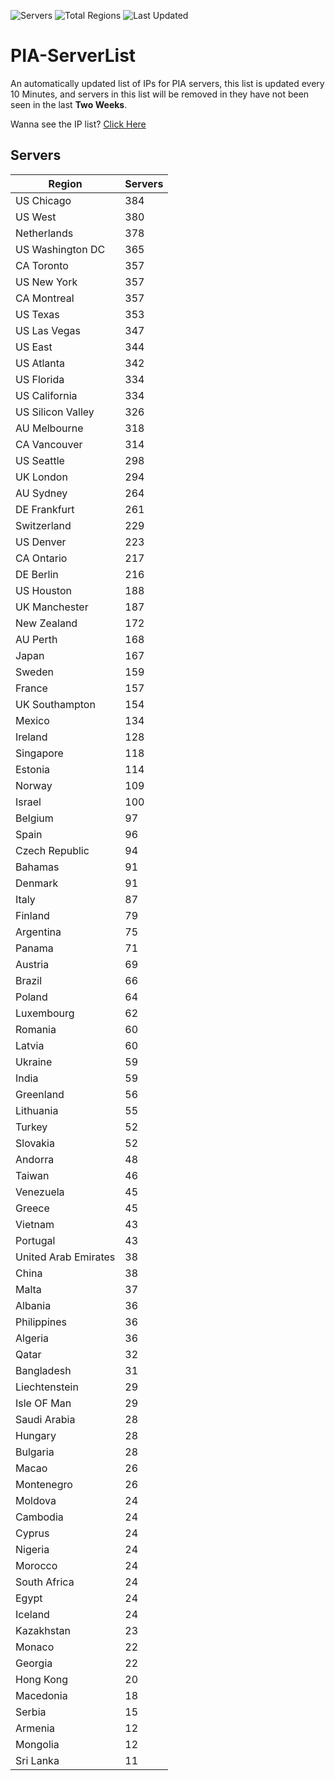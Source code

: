 ![Servers](https://img.shields.io/badge/Servers-12,237-darkgreen)
![Total Regions](https://img.shields.io/badge/Total_Regions-97-darkgreen)
![Last Updated](https://img.shields.io/badge/Last_Updated-December_16_2024_02:01_EST-darkgreen)

# PIA-ServerList
An automatically updated list of IPs for PIA servers, this list is updated every 10 Minutes, and servers in this list will be removed in they have not been seen in the last **Two Weeks**.

Wanna see the IP list? [Click Here](./servers.json)

## Servers
| Region               | Servers |
|----------------------|---------|
| US Chicago | 384 |
| US West | 380 |
| Netherlands | 378 |
| US Washington DC | 365 |
| CA Toronto | 357 |
| US New York | 357 |
| CA Montreal | 357 |
| US Texas | 353 |
| US Las Vegas | 347 |
| US East | 344 |
| US Atlanta | 342 |
| US Florida | 334 |
| US California | 334 |
| US Silicon Valley | 326 |
| AU Melbourne | 318 |
| CA Vancouver | 314 |
| US Seattle | 298 |
| UK London | 294 |
| AU Sydney | 264 |
| DE Frankfurt | 261 |
| Switzerland | 229 |
| US Denver | 223 |
| CA Ontario | 217 |
| DE Berlin | 216 |
| US Houston | 188 |
| UK Manchester | 187 |
| New Zealand | 172 |
| AU Perth | 168 |
| Japan | 167 |
| Sweden | 159 |
| France | 157 |
| UK Southampton | 154 |
| Mexico | 134 |
| Ireland | 128 |
| Singapore | 118 |
| Estonia | 114 |
| Norway | 109 |
| Israel | 100 |
| Belgium | 97 |
| Spain | 96 |
| Czech Republic | 94 |
| Bahamas | 91 |
| Denmark | 91 |
| Italy | 87 |
| Finland | 79 |
| Argentina | 75 |
| Panama | 71 |
| Austria | 69 |
| Brazil | 66 |
| Poland | 64 |
| Luxembourg | 62 |
| Romania | 60 |
| Latvia | 60 |
| Ukraine | 59 |
| India | 59 |
| Greenland | 56 |
| Lithuania | 55 |
| Turkey | 52 |
| Slovakia | 52 |
| Andorra | 48 |
| Taiwan | 46 |
| Venezuela | 45 |
| Greece | 45 |
| Vietnam | 43 |
| Portugal | 43 |
| United Arab Emirates | 38 |
| China | 38 |
| Malta | 37 |
| Albania | 36 |
| Philippines | 36 |
| Algeria | 36 |
| Qatar | 32 |
| Bangladesh | 31 |
| Liechtenstein | 29 |
| Isle OF Man | 29 |
| Saudi Arabia | 28 |
| Hungary | 28 |
| Bulgaria | 28 |
| Macao | 26 |
| Montenegro | 26 |
| Moldova | 24 |
| Cambodia | 24 |
| Cyprus | 24 |
| Nigeria | 24 |
| Morocco | 24 |
| South Africa | 24 |
| Egypt | 24 |
| Iceland | 24 |
| Kazakhstan | 23 |
| Monaco | 22 |
| Georgia | 22 |
| Hong Kong | 20 |
| Macedonia | 18 |
| Serbia | 15 |
| Armenia | 12 |
| Mongolia | 12 |
| Sri Lanka | 11 |